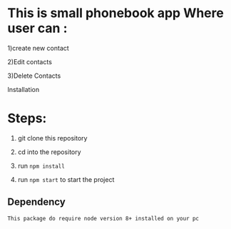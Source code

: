 # This is small phonebook app Where user can :

 1)create new contact

 2)Edit contacts

 3)Delete Contacts

 Installation

# Steps:

 1) git clone this repository

 2) cd into the repository

 3) run `npm install`

 4) run `npm start` to start the project

## Dependency

    This package do require node version 8+ installed on your pc
